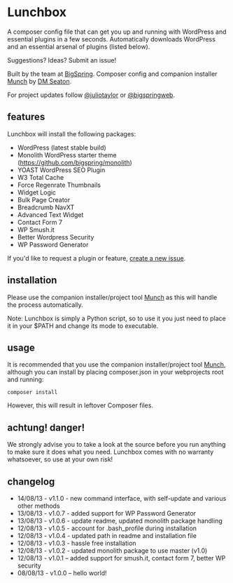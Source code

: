 Lunchbox
========

A composer config file that can get you up and running with WordPress and essential plugins in a few seconds. Automatically downloads WordPress and an essential arsenal of plugins (listed below).

Suggestions? Ideas? Submit an issue!

Built by the team at [BigSpring](https://github.com/bigspring). Composer config and companion installer [Munch](https://github.com/bigspring/munch) by [DM Seaton](https://github.com/dmseaton).

For project updates follow [@juliotaylor](http://twitter.com/juliotaylor) or [@bigspringweb](http://twitter.com/bigspringweb).

features
--------

Lunchbox will install the following packages:

* WordPress (latest stable build)
* Monolith WordPress starter theme (https://github.com/bigspring/monolith)
* YOAST WordPress SEO Plugin
* W3 Total Cache
* Force Regenrate Thumbnails
* Widget Logic
* Bulk Page Creator
* Breadcrumb NavXT
* Advanced Text Widget
* Contact Form 7
* WP Smush.it
* Better Wordpress Security
* WP Password Generator

If you'd like to request a plugin or feature, [create a new issue](https://github.com/bigspring/lunchbox/issues).


installation
------------

Please use the companion installer/project tool [Munch](https://github.com/bigspring/munch) as this will handle the process automatically.

Note: Lunchbox is simply a Python script, so to use it you just need to place it in your $PATH and change its mode to executable.


usage
------

It is recommended that you use the companion installer/project tool [Munch](https://github.com/bigspring/munch), although you can install by placing composer.json in your webprojects root and running:

```
composer install
```

However, this will result in leftover Composer files.


achtung! danger!
------

We strongly advise you to take a look at the source before you run anything to make sure it does what you need. Lunchbox comes with no warranty whatsoever, so use at your own risk!


changelog
------

* 14/08/13 - v1.1.0 - new command interface, with self-update and various other methods
* 13/08/13 - v1.0.7 - added support for WP Password Generator
* 13/08/13 - v1.0.6 - update readme, updated monolith package handling
* 12/08/13 - v1.0.5 - account for .bash_profile during installation
* 12/08/13 - v1.0.4 - updated path in readme and installation file
* 12/08/13 - v1.0.3 - hassle free installation
* 12/08/13 - v1.0.2 - updated monolith package to use master (v1.0)
* 12/08/13 - v1.0.1 – added support for smush.it, contact form 7, better WP security
* 08/08/13 - v1.0.0 – hello world!
